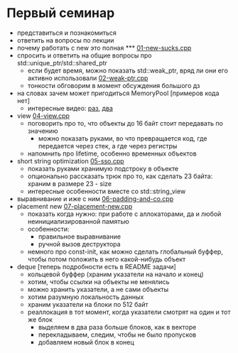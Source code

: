 # Первый семинар
- представиться и познакомиться
- ответить на вопросы по лекции
- почему работать с new это полная *** [01-new-sucks.cpp]()
- спросить и ответить на общие вопросы про std::unique_ptr/std::shared_ptr
  - если будет время, можно показать std::weak_ptr, вряд ли они его активно использовали [02-weak-ptr.cpp]()
  - тонкости обговорим в момент обсуждения большого дз
- на словах зачем может пригодиться MemoryPool [примеров кода нет]
  - интересные видео: [раз](https://youtu.be/nZNd5FjSquk), [два](https://youtu.be/LIb3L4vKZ7U)
- view [04-view.cpp]()
  - поговорить про то, что объекты до 16 байт стоит передавать по значению
    - можно показать руками, во что превращается код, где передается через стек, а где через регистры
  - напомнить про lifetime, особенно временных объектов
- short string optimization [05-sso.cpp]()
  - показать руками хранимую подстроку в объекте
  - опционально рассказать трюк про то, как сделать 23 байта: храним в размере 23 - size
  - интересные особенности вместе со std::string_view
- выравнивание и иже с ним [06-padding-and-co.cpp]()
- placement new [07-placement-new.cpp]()
  - показать когда нужно: при работе с аллокаторами, да и любой неинициализированной памятью
  - особенности:
    - правильное выравнивание
    - ручной вызов деструктора
  - немного про const-init, как можно сделать глобальный буффер, чтобы потом положить в него какой-нибудь объект
- deque [теперь подробности есть в README задачи]
  - кольцевой буффер (храним указатели на начало и конец)
  - хотим, чтобы ссылки на объекты не менялись
  - можно хранить указатели, а не сами объекты
  - хотим разумную локальность данных
  - храним указатели на блоки по 512 байт
  - реаллокация в тот момент, когда указатели смотрят на один и тот же блок
    - выделяем в два раза больше блоков, как в векторе
    - перекладываем, следим, чтобы не было пропусков
    - добавляем новый блок в конец